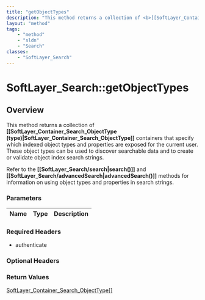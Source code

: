 ```yaml
---
title: "getObjectTypes"
description: "This method returns a collection of <b>[[SoftLayer_Container_Search_ObjectType (type)|SoftLayer_Container_Search_ObjectT... "
layout: "method"
tags:
    - "method"
    - "sldn"
    - "Search"
classes:
    - "SoftLayer_Search"
---
```

# SoftLayer_Search::getObjectTypes
## Overview 
This method returns a collection of <b>[[SoftLayer_Container_Search_ObjectType (type)|SoftLayer_Container_Search_ObjectType]]</b> containers that specify which indexed object types and properties are exposed for the current user.  These object types can be used to discover searchable data and to create or validate object index search strings. 

<p> Refer to the <b>[[SoftLayer_Search/search|search()]]</b> and <b>[[SoftLayer_Search/advancedSearch|advancedSearch()]]</b> methods for information on using object types and properties in search strings. 

### Parameters 
|Name | Type | Description |
| --- | --- | --- |


### Required Headers
* authenticate

### Optional Headers

### Return Values
<a href='/reference/datatypes/SoftLayer_Container_Search_ObjectType'>SoftLayer_Container_Search_ObjectType[] </a>

